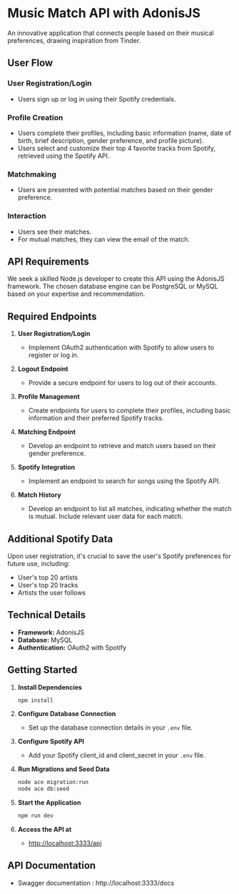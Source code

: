 # Music Match API with AdonisJS

An innovative application that connects people based on their musical preferences, drawing inspiration from Tinder.

## User Flow

### User Registration/Login

- Users sign up or log in using their Spotify credentials.

### Profile Creation

- Users complete their profiles, including basic information (name, date of birth, brief description, gender preference, and profile picture).
- Users select and customize their top 4 favorite tracks from Spotify, retrieved using the Spotify API.

### Matchmaking

- Users are presented with potential matches based on their gender preference.

### Interaction

- Users see their matches.
- For mutual matches, they can view the email of the match.

## API Requirements

We seek a skilled Node.js developer to create this API using the AdonisJS framework. The chosen database engine can be PostgreSQL or MySQL based on your expertise and recommendation.

## Required Endpoints

1. **User Registration/Login**

   - Implement OAuth2 authentication with Spotify to allow users to register or log in.

2. **Logout Endpoint**

   - Provide a secure endpoint for users to log out of their accounts.

3. **Profile Management**

   - Create endpoints for users to complete their profiles, including basic information and their preferred Spotify tracks.

4. **Matching Endpoint**

   - Develop an endpoint to retrieve and match users based on their gender preference.

5. **Spotify Integration**

   - Implement an endpoint to search for songs using the Spotify API.

6. **Match History**
   - Develop an endpoint to list all matches, indicating whether the match is mutual. Include relevant user data for each match.

## Additional Spotify Data

Upon user registration, it's crucial to save the user's Spotify preferences for future use, including:

- User's top 20 artists
- User's top 20 tracks
- Artists the user follows

## Technical Details

- **Framework:** AdonisJS
- **Database:** MySQL
- **Authentication:** OAuth2 with Spotify

## Getting Started

1. **Install Dependencies**

   ```bash
   npm install
   ```

2. **Configure Database Connection**

   - Set up the database connection details in your `.env` file.

3. **Configure Spotify API**

   - Add your Spotify client_id and client_secret in your `.env` file.

4. **Run Migrations and Seed Data**

   ```bash
   node ace migration:run
   node ace db:seed
   ```

5. **Start the Application**

   ```bash
   npm run dev
   ```

6. **Access the API at**
   - [http://localhost:3333/api](http://localhost:3333/api)

## API Documentation

- Swagger documentation : http://localhost:3333/docs
